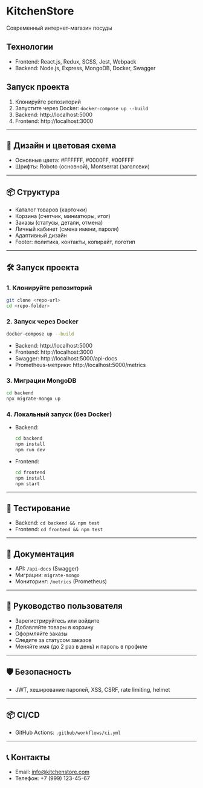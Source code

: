 # KitchenStore

Современный интернет-магазин посуды

## Технологии
- Frontend: React.js, Redux, SCSS, Jest, Webpack
- Backend: Node.js, Express, MongoDB, Docker, Swagger

## Запуск проекта
1. Клонируйте репозиторий
2. Запустите через Docker: `docker-compose up --build`
3. Backend: http://localhost:5000
4. Frontend: http://localhost:3000

---

## 🎨 Дизайн и цветовая схема
- Основные цвета: #FFFFFF, #0000FF, #00FFFF
- Шрифты: Roboto (основной), Montserrat (заголовки)

---

## 📦 Структура
- Каталог товаров (карточки)
- Корзина (счетчик, миниатюры, итог)
- Заказы (статусы, детали, отмена)
- Личный кабинет (смена имени, пароля)
- Адаптивный дизайн
- Footer: политика, контакты, копирайт, логотип

---

## 🛠️ Запуск проекта

### 1. Клонируйте репозиторий
```bash
git clone <repo-url>
cd <repo-folder>
```

### 2. Запуск через Docker
```bash
docker-compose up --build
```
- Backend: http://localhost:5000
- Frontend: http://localhost:3000
- Swagger: http://localhost:5000/api-docs
- Prometheus-метрики: http://localhost:5000/metrics

### 3. Миграции MongoDB
```bash
cd backend
npx migrate-mongo up
```

### 4. Локальный запуск (без Docker)
- Backend:
  ```bash
  cd backend
  npm install
  npm run dev
  ```
- Frontend:
  ```bash
  cd frontend
  npm install
  npm start
  ```

---

## 🧪 Тестирование
- Backend: `cd backend && npm test`
- Frontend: `cd frontend && npm test`

---

## 📖 Документация
- API: `/api-docs` (Swagger)
- Миграции: `migrate-mongo`
- Мониторинг: `/metrics` (Prometheus)

---

## 👤 Руководство пользователя
- Зарегистрируйтесь или войдите
- Добавляйте товары в корзину
- Оформляйте заказы
- Следите за статусом заказов
- Меняйте имя (до 2 раз в день) и пароль в профиле

---

## 🛡️ Безопасность
- JWT, хеширование паролей, XSS, CSRF, rate limiting, helmet

---

## 📦 CI/CD
- GitHub Actions: `.github/workflows/ci.yml`

---

## 📞 Контакты
- Email: info@kitchenstore.com
- Телефон: +7 (999) 123-45-67 